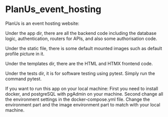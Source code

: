 # PlanUs_event_hosting

PlanUs is an event hosting website:

Under the app dir, there are all the backend code including the database logic, authentication, routers for APIs, and also some authorisation code.

Under the static file, there is some default mounted images such as default profile picture in it.

Under the templates dir, there are the HTML and HTMX frontend code.

Under the tests dir, it is for software testing using pytest. Simply run the command pytest.

If you want to run this app on your local machine:
First you need to install docker, and postgreSQL with pgAdmin on your machine.
Second change all the environment settings in the docker-compose.yml file. Change the environment part and the image environment part to match with your local machine.


